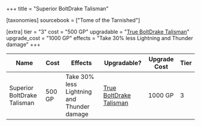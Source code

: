 +++
title = "Superior BoltDrake Talisman"

[taxonomies]
sourcebook = ["Tome of the Tarnished"]

[extra]
tier = "3"
cost = "500 GP"
upgradable = "[True BoltDrake Talisman](@/items/talismans/True-BoltDrake-Talisman.md)"
upgrade_cost = "1000 GP"
effects = "Take 30% less Lightning and Thunder damage"
+++

| Name                          | Cost    | Effects                                                                                           | Upgradable? | Upgrade Cost | Tier |
| ----------------------------- | ------- | ----------------------------------------------------------------------------------------------- | ----------- | ------------ | ---- |
| Superior BoltDrake Talisman | 500 GP | Take 30% less Lightning and Thunder damage | [True BoltDrake Talisman](@/items/talismans/True-BoltDrake-Talisman.md) | 1000 GP | 3 |
